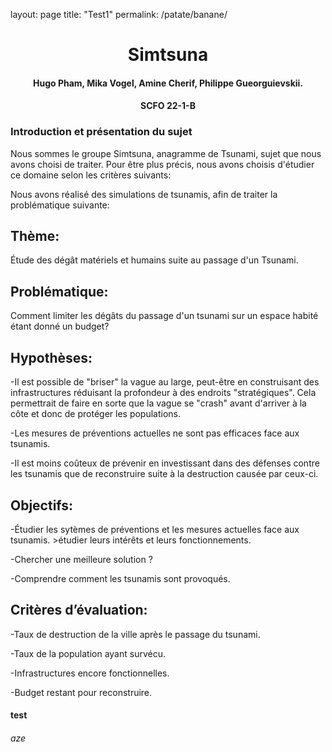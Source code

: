 layout: page
title: "Test1"
permalink: /patate/banane/


<h1 align="center">Simtsuna</h1>
<h4 align="center">Hugo Pham, Mika Vogel, Amine Cherif, Philippe Gueorguievskii. </h4> 
<h4 align="center">SCFO 22-1-B </h4> 

### Introduction et présentation du sujet
Nous sommes le groupe Simtsuna, anagramme de Tsunami, sujet que nous avons choisi de traiter.
Pour être plus précis, nous avons choisis d'étudier ce domaine selon les critères suivants: 



Nous avons réalisé des simulations de tsunamis, afin de traiter la problématique suivante:                       



## Thème: 
Étude des dégât matériels et humains suite au passage d'un Tsunami. 

## Problématique: 
Comment limiter les dégâts du passage d'un tsunami sur un espace habité étant donné un budget? 


## Hypothèses: 
-Il est possible de "briser" la vague au large, peut-être en construisant des infrastructures réduisant la profondeur à des endroits "stratégiques". Cela permettrait de faire en sorte que la vague se "crash" avant d'arriver à la côte et donc de protéger les populations.	


-Les mesures de préventions actuelles ne sont pas efficaces face aux tsunamis.


-Il est moins coûteux de prévenir en investissant dans des défenses contre les tsunamis que de reconstruire suite à la destruction causée par ceux-ci.


## Objectifs:
-Étudier les sytèmes de préventions et les mesures actuelles face aux tsunamis.
    >étudier leurs intérêts et leurs fonctionnements.
    
    
-Chercher une meilleure solution ? 


-Comprendre comment les tsunamis sont provoqués.


## Critères d’évaluation:
-Taux de destruction de la ville après le passage du tsunami.


-Taux de la population ayant survécu. 


-Infrastructures encore fonctionnelles.


-Budget restant pour reconstruire.
	

#### test 
###### aze

